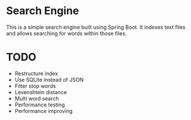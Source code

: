 # Search Engine

This is a simple search engine built using Spring Boot. It indexes text files and allows searching for words within those files.

# TODO

 - Restructure index
 - Use SQLite instead of JSON
 - Filter stop words
 - Levenshtein distance
 - Multi word search
 - Performance testing
 - Performance improving
